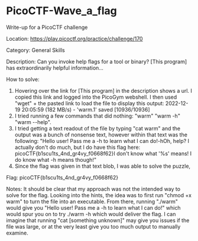 # PicoCTF-Wave_a_flag
Write-up for a PicoCTF challenge

Location: https://play.picoctf.org/practice/challenge/170

Category: General Skills

Description: Can you invoke help flags for a tool or binary? [This program] has extraordinarily helpful information...

How to solve:
  1. Hovering over the link for [This program] in the description shows a url. I copied this link and logged into the PicoGym webshell. I then used "wget" + the pasted link to load the file to display this output: 2022-12-19 20:05:59 (182 MB/s) - 'warm.1' saved [10936/10936]
  2. I tried running a few commands that did nothing: "warm" "warm -h" "warm --help".
  3. I tried getting a text readout of the file by typing "cat warm" and the output was a bunch of nonsense text, however within that text was the following: "Hello user! Pass me a -h to learn what I can do!-hOh, help? I actually don't do much, but I do have this flag here: picoCTF{b1scu1ts_4nd_gr4vy_f0668f62}I don't know what '%s' means! I do know what -h means though!"
  4. Since the flag was given in that text blob, I was able to solve the puzzle,

Flag: picoCTF{b1scu1ts_4nd_gr4vy_f0668f62}

Notes: It should be clear that my approach was not the intended way to solve for the flag.  Looking into the hints, the idea was to first run "chmod +x warm" to turn the file into an executable. From there, running "./warm" would give you "Hello user! Pass me a -h to learn what I can do!" which would spur you on to try ./warm -h which would deliver the flag. I can imagine that running "cat [something unknown]" may give you issues if the file was large, or at the very least give you too much output to manually examine.
